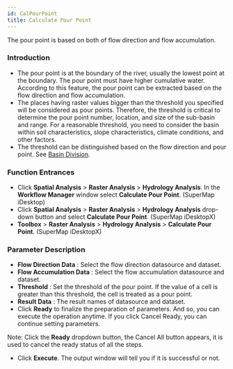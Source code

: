 ```yaml
---
id: CalPourPoint
title: Calculate Pour Point
---
```

The pour point is based on both of flow direction and flow accumulation.

### Introduction

  * The pour point is at the boundary of the river, usually the lowest point at the boundary. The pour point must have higher cumulative water. According to this feature, the pour point can be extracted based on the flow direction and flow accumulation.
  * The places having raster values bigger than the threshold you specified will be considered as pour points. Therefore, the threshold is critical to determine the pour point number, location, and size of the sub-basin and range. For a reasonable threshold, you need to consider the basin within soil characteristics, slope characteristics, climate conditions, and other factors.
  * The threshold can be distinguished based on the flow direction and pour point. See [Basin Division](Watershed).

### Function Entrances

  * Click **Spatial Analysis** > **Raster Analysis** > **Hydrology Analysis**. In the **Workflow Manager** window select **Calculate Pour Point**. (SuperMap iDesktop)
  * Click **Spatial Analysis** > **Raster Analysis** > **Hydrology Analysis** drop-down button and select **Calculate Pour Point**. (SuperMap iDesktopX)
  * **Toolbox** > **Raster Analysis** > **Hydrology Analysis** > **Calculate Pour Point**. (SuperMap iDesktopX)

### Parameter Description

  * **Flow Direction Data** : Select the flow direction datasource and dataset.
  * **Flow Accumulation Data** : Select the flow accumulation datasource and dataset.
  * **Threshold** : Set the threshold of the pour point. If the value of a cell is greater than this threshold, the cell is treated as a pour point.
  * **Result Data** : The result names of datasource and dataset.
  * Click **Ready** to finalize the preparation of parameters. And so, you can execute the operation anytime. If you click Cancel Ready, you can continue setting parameters. 

Note: Click the **Ready** dropdown button, the Cancel All button appears, it is used to cancel the ready status of all the steps.

  * Click **Execute**. The output window will tell you if it is successful or not.
